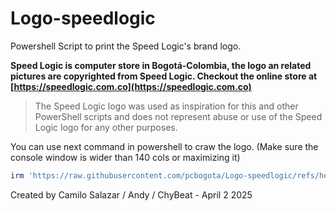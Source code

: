 # Logo-speedlogic
Powershell Script to print the Speed Logic's brand logo.

**Speed Logic is computer store in Bogotá-Colombia, the logo an related pictures are copyrighted from Speed Logic. Checkout the online store at [https://speedlogic.com.co](https://speedlogic.com.co)**

> The Speed ​​Logic logo was used as inspiration for this and other PowerShell scripts and does not represent abuse or use of the Speed ​​Logic logo for any other purposes.

You can use next command in powershell to craw the logo. (Make sure the console window is wider than 140 cols or maximizing it)
```powershell
irm 'https://raw.githubusercontent.com/pcbogota/Logo-speedlogic/refs/heads/main/speedlogic_logo.ps1' | iex
```

Created by Camilo Salazar / Andy / ChyBeat - April 2 2025
